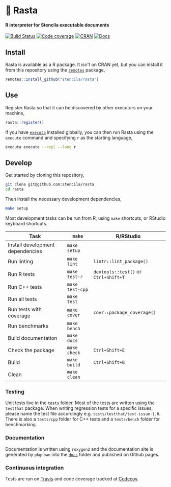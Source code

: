 # 🌴 Rasta

#### R interpreter for Stencila executable documents

[![Build Status](https://travis-ci.org/stencila/rasta.svg?branch=master)](https://travis-ci.org/stencila/rasta)
[![Code coverage](https://codecov.io/gh/stencila/rasta/branch/master/graph/badge.svg)](https://codecov.io/gh/stencila/rasta)
[![CRAN](https://www.r-pkg.org/badges/version-last-release/rasta)](https://cran.r-project.org/web/packages/rasta/)
[![Docs](https://img.shields.io/badge/docs-latest-blue.svg)](https://stencila.github.io/rasta/)

## Install

Rasta is available as a R package. It isn't on CRAN yet, but you can install it from this repository using the [`remotes`](https://github.com/r-lib/remotes) package,

```r
remotes::install_github("stencila/rasta")
```

## Use

Register Rasta so that it can be discovered by other executors on your machine,

```r
rasta::register()
```

If you have [`executa`](https://github.com/stencila/executa) installed globally, you can then run Rasta using the `execute` command and specifying `r` as the starting language,

```bash
executa execute --repl --lang r
```

## Develop

Get started by cloning this repository,

```bash
git clone git@github.com:stencila/rasta
cd rasta
```

Then install the necessary development dependencies,

```bash
make setup
```

Most development tasks can be run from R, using `make` shortcuts, or RStudio keyboard shortcuts.

Task                                                    | `make`                | R/RStudio       |
------------------------------------------------------- |-----------------------|-----------------|
Install development dependencies                        | `make setup`          | 
Run linting                                             | `make lint`           | `lintr::lint_package()`
Run R tests                                             | `make test-r`           | `devtools::test()` or `Ctrl+Shift+T`
Run C++ tests                                           | `make test-cpp`       |
Run all tests                                           | `make test`
Run tests with coverage                                 | `make cover`          | `covr::package_coverage()`
Run benchmarks                                          | `make bench`          |
Build documentation                                     | `make docs`           |
Check the package                                       | `make check`          | `Ctrl+Shift+E`
Build                                                   | `make build`          | `Ctrl+Shift+B`
Clean                                                   | `make clean`          |

### Testing

Unit tests live in the `tests` folder. Most of the tests are written using the `testthat` package. When writing regression tests for a specific issues, please name the test file accordingly e.g. `tests/testthat/test-issue-1.R`. There is also a `tests/cpp` folder for C++ tests and a `tests/bench` folder for benchmarking.

### Documentation

Documentation is written using `roxygen2` and the documentation site is generated by `pkgdown` into the [`docs`](docs) folder and published on Github pages.

### Continuous integration

Tests are run on [Travis](https://travis-ci.org/stencila/rasta) and code coverage tracked at [Codecov](https://codecov.io/gh/stencila/rasta).
